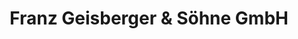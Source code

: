 ---
title: "Franz Geisberger & Söhne GmbH"
url: /purkersdorf/franz-geisberger-und-soehne-gmbh/
shop: Eisenwaren
---